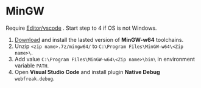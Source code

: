 # MinGW
Require [Editor/vscode](../Editor/vscode.md) . Start step to 4 if OS is not Windows.
1. [Download](https://sourceforge.net/projects/mingw-w64/files/Toolchains%20targetting%20Win64/Personal%20Builds/mingw-builds/) and install the lasted version of **MinGW-w64** toolchains.
2. Unzip `<zip name>.7z/mingw64/` to `C:\Program Files\MinGW-w64\<Zip name>\`.
3. Add value `C:\Program Files\MinGW-w64\<Zip name>\bin\` in environment variable `PATH`.
4. Open **Visual Studio Code** and install plugin **Native Debug** `webfreak.debug`.
